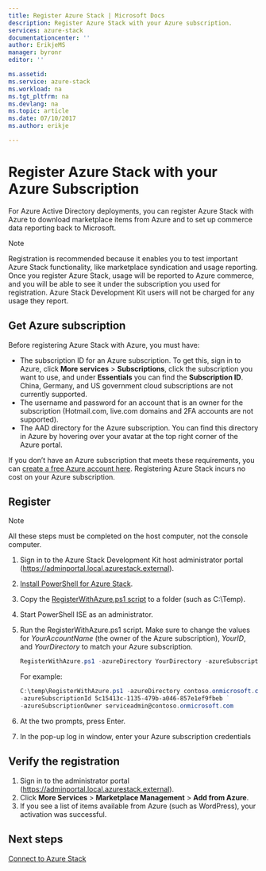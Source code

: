 ```yaml
---
title: Register Azure Stack | Microsoft Docs
description: Register Azure Stack with your Azure subscription.
services: azure-stack
documentationcenter: ''
author: ErikjeMS
manager: byronr
editor: ''

ms.assetid: 
ms.service: azure-stack
ms.workload: na
ms.tgt_pltfrm: na
ms.devlang: na
ms.topic: article
ms.date: 07/10/2017
ms.author: erikje

---
```

# Register Azure Stack with your Azure Subscription

For Azure Active Directory deployments, you can register Azure Stack with Azure to download marketplace items from Azure and to set up commerce data reporting back to Microsoft. 

> [!NOTE]
>Registration is recommended because it enables you to test important Azure Stack functionality, like marketplace syndication and usage reporting. Once you register Azure Stack, usage will be reported to Azure commerce, and you will be able to see it under the subscription you used for registration. Azure Stack Development Kit users will not be charged for any usage they report.
>


## Get Azure subscription

Before registering Azure Stack with Azure, you must have:

- The subscription ID for an Azure subscription. To get this, sign in to Azure, click **More services** > **Subscriptions**, click the subscription you want to use, and under **Essentials** you can find the **Subscription ID**. China, Germany, and US government cloud subscriptions are not currently supported.
- The username and password for an account that is an owner for the subscription (Hotmail.com, live.com domains and 2FA accounts are not supported).
- The AAD directory for the Azure subscription. You can find this directory in Azure by hovering over your avatar at the top right corner of the Azure portal. 

If you don’t have an Azure subscription that meets these requirements, you can [create a free Azure account here](https://azure.microsoft.com/en-us/free/?b=17.06). Registering Azure Stack incurs no cost on your Azure subscription.




## Register

> [!NOTE]
>All these steps must be completed on the host computer, not the console computer.
>

1. Sign in to the Azure Stack Development Kit host administrator portal (https://adminportal.local.azurestack.external).
2. [Install PowerShell for Azure Stack](azure-stack-powershell-install.md). 
3. Copy the [RegisterWithAzure.ps1 script](https://go.microsoft.com/fwlink/?linkid=842959) to a folder (such as C:\Temp).
4. Start PowerShell ISE as an administrator.
5. Run the RegisterWithAzure.ps1 script. Make sure to change the values for *YourAccountName* (the owner of the Azure subscription), *YourID*, and *YourDirectory* to match your Azure subscription.

    ```powershell
    RegisterWithAzure.ps1 -azureDirectory YourDirectory -azureSubscriptionId YourID -azureSubscriptionOwner YourAccountName
    ```
    
    For example:
    
    ```powershell
    C:\temp\RegisterWithAzure.ps1 -azureDirectory contoso.onmicrosoft.com ` 
    -azureSubscriptionId 5c15413c-1135-479b-a046-857e1ef9fbeb ` 
    -azureSubscriptionOwner serviceadmin@contoso.onmicrosoft.com     
    ```
    
6. At the two prompts, press Enter.
7. In the pop-up log in window, enter your Azure subscription credentials

## Verify the registration

1. Sign in to the administrator portal (https://adminportal.local.azurestack.external).
2. Click **More Services** > **Marketplace Management** > **Add from Azure**.
3. If you see a list of items available from Azure (such as WordPress), your activation was successful.

## Next steps

[Connect to Azure Stack](azure-stack-connect-azure-stack.md)


